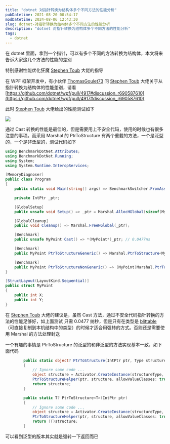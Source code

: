 ```yaml
---
title: "dotnet 对指针转换为结构体多个不同方法的性能分析"
pubDatetime: 2021-08-20 00:54:17
modDatetime: 2024-08-06 12:43:30
slug: dotnet-对指针转换为结构体多个不同方法的性能分析
description: "dotnet 对指针转换为结构体多个不同方法的性能分析"
tags:
  - dotnet
---
```





在 dotnet 里面，拿到一个指针，可以有多个不同的方法转换为结构体，本文将来告诉大家这几个方法的性能的差别

<!--more-->


<!-- CreateTime:2021/8/20 8:54:17 -->

<!-- 发布 -->

特别感谢性能优化狂魔 [Stephen Toub](https://github.com/stephentoub) 大佬的指导

在 WPF 框架开发中，有小伙伴 [ThomasGoulet73](https://github.com/ThomasGoulet73) 问 [Stephen Toub](https://github.com/stephentoub) 大佬关于从指针转换为结构体的性能差别，请看 [https://github.com/dotnet/wpf/pull/4917#discussion_r690587610](https://github.com/dotnet/wpf/pull/4917#discussion_r690587610)

此时 [Stephen Toub](https://github.com/stephentoub) 大佬给出的性能测试如下

<!-- ![](images/img-dotnet 对指针转换为结构体多个不同方法的性能分析0.png) -->

![](images/img-lindexi%2F2021820854376452.jpg)

通过 Cast 转换的性能是最佳的，但是需要用上不安全代码，使用的时候也有很多注意的事项。而采用 Marshal 的 PtrToStructure 有两个重载的方法，一个是泛型的，一个是非泛型的，测试代码如下

```csharp
using BenchmarkDotNet.Attributes;
using BenchmarkDotNet.Running;
using System;
using System.Runtime.InteropServices;

[MemoryDiagnoser]
public class Program
{
    public static void Main(string[] args) => BenchmarkSwitcher.FromAssembly(typeof(Program).Assembly).Run(args);

    private IntPtr _ptr;

    [GlobalSetup]
    public unsafe void Setup() => _ptr = Marshal.AllocHGlobal(sizeof(MyPoint));

    [GlobalCleanup]
    public void Cleanup() => Marshal.FreeHGlobal(_ptr);

    [Benchmark]
    public unsafe MyPoint Cast() => *(MyPoint*)_ptr; // 0.0477ns

    [Benchmark]
    public MyPoint PtrToStructureGeneric() => Marshal.PtrToStructure<MyPoint>(_ptr); // 26.2864ns

    [Benchmark]
    public MyPoint PtrToStructureNonGeneric() => (MyPoint)Marshal.PtrToStructure(_ptr, typeof(MyPoint)); // 28.2225ns
}

[StructLayout(LayoutKind.Sequential)]
public struct MyPoint
{
    public int X;
    public int Y;
}
```

在 [Stephen Toub](https://github.com/stephentoub) 大佬的建议是，虽然 Cast 方法，通过不安全代码指针转换的方法的性能足够好，如上面测试 只需 0.0477 纳秒，但是只有在类型是 [blittable](https://docs.microsoft.com/zh-cn/dotnet/framework/interop/blittable-and-non-blittable-types?WT.mc_id=WD-MVP-5003260)（可直接复制到本机结构中的类型）的时候才适合用强转的方式。否则还是需要使用 Marshal 的方法处理封送

一个有趣的事情是 PtrToStructure 的泛型的和非泛型的方法实现基本一致，如下面代码

```csharp
        public static object? PtrToStructure(IntPtr ptr, Type structureType)
        {
            // Ignore some code ...
            object structure = Activator.CreateInstance(structureType, nonPublic: true)!;
            PtrToStructureHelper(ptr, structure, allowValueClasses: true);
            return structure;
        }

        public static T? PtrToStructure<T>(IntPtr ptr)
        {
            // Ignore some code ...
            object structure = Activator.CreateInstance(structureType, nonPublic: true)!;
            PtrToStructureHelper(ptr, structure, allowValueClasses: true);
            return (T)structure;
        }
```

可以看到泛型的版本其实就是强转一下返回而已

